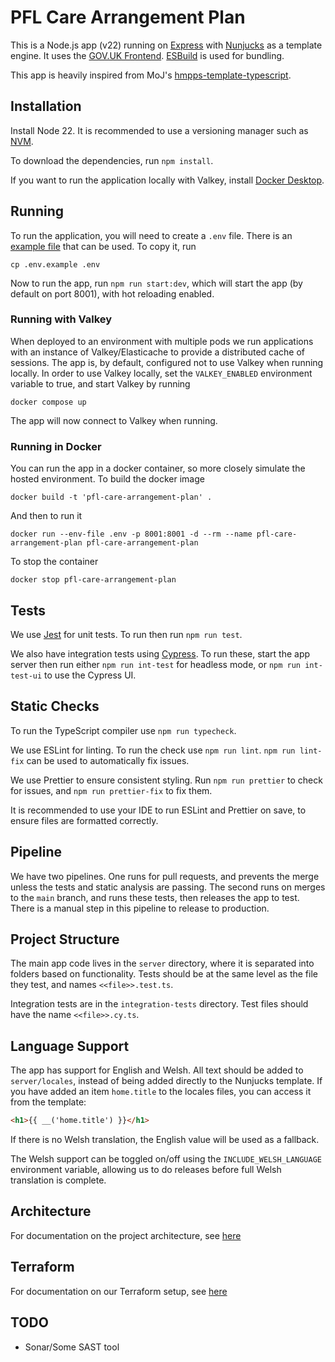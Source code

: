 # PFL Care Arrangement Plan

This is a Node.js app (v22) running on [Express](https://expressjs.com/) with
[Nunjucks](https://mozilla.github.io/nunjucks/) as a template engine. It uses the
[GOV.UK Frontend](https://design-system.service.gov.uk/). [ESBuild](https://esbuild.github.io/) is used for bundling.

This app is heavily inspired from MoJ's [hmpps-template-typescript](https://github.com/ministryofjustice/hmpps-template-typescript).

## Installation

Install Node 22. It is recommended to use a versioning manager such as [NVM](https://github.com/nvm-sh/nvm).

To download the dependencies, run `npm install`.

If you want to run the application locally with Valkey, install [Docker Desktop](https://www.docker.com/products/docker-desktop/).

## Running

To run the application, you will need to create a `.env` file. There is an [example file](.env.example) that can be used.
To copy it, run

```shell
cp .env.example .env
```

Now to run the app, run `npm run start:dev`, which will start the app (by default on port 8001), with hot reloading enabled.

### Running with Valkey

When deployed to an environment with multiple pods we run applications with an instance of Valkey/Elasticache to provide
a distributed cache of sessions. The app is, by default, configured not to use Valkey when running locally. In order to
use Valkey locally, set the `VALKEY_ENABLED` environment variable to true, and start Valkey by running

```shell
docker compose up
```

The app will now connect to Valkey when running.

### Running in Docker

You can run the app in a docker container, so more closely simulate the hosted environment. To build the docker image

```shell
docker build -t 'pfl-care-arrangement-plan' .
```

And then to run it

```shell
docker run --env-file .env -p 8001:8001 -d --rm --name pfl-care-arrangement-plan pfl-care-arrangement-plan
```

To stop the container

```shell
docker stop pfl-care-arrangement-plan
```

## Tests

We use [Jest](https://jestjs.io/) for unit tests. To run then run `npm run test`.

We also have integration tests using [Cypress](https://www.cypress.io/). To run these, start the app server then run
either `npm run int-test` for headless mode, or `npm run int-test-ui` to use the Cypress UI.

## Static Checks

To run the TypeScript compiler use `npm run typecheck`.

We use ESLint for linting. To run the check use `npm run lint`. `npm run lint-fix` can be used to automatically fix issues.

We use Prettier to ensure consistent styling. Run `npm run prettier` to check for issues, and `npm run prettier-fix` to fix them.

It is recommended to use your IDE to run ESLint and Prettier on save, to ensure files are formatted correctly.

## Pipeline

We have two pipelines. One runs for pull requests, and prevents the merge unless the tests and static analysis are passing.
The second runs on merges to the `main` branch, and runs these tests, then releases the app to test. There is a manual
step in this pipeline to release to production.

## Project Structure

The main app code lives in the `server` directory, where it is separated into folders based on functionality. Tests should
be at the same level as the file they test, and names `<<file>>.test.ts`.

Integration tests are in the `integration-tests` directory. Test files should have the name `<<file>>.cy.ts`.

## Language Support

The app has support for English and Welsh. All text should be added to `server/locales`, instead of being added directly
to the Nunjucks template. If you have added an item `home.title` to the locales files, you can access it from the template:

```html
<h1>{{ __('home.title') }}</h1>
```

If there is no Welsh translation, the English value will be used as a fallback.

The Welsh support can be toggled on/off using the `INCLUDE_WELSH_LANGUAGE` environment variable, allowing us to do
releases before full Welsh translation is complete.

## Architecture

For documentation on the project architecture, see [here](./architecture-docs/README.md)

## Terraform

For documentation on our Terraform setup, see [here](./terraform/README.md)

## TODO

- Sonar/Some SAST tool
